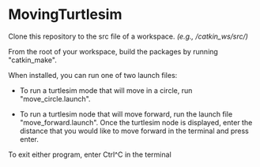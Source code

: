 # MovingTurtlesim

Clone this repository to the src file of a workspace. *(e.g., /catkin_ws/src/)*

From the root of your workspace, build the packages by running "catkin_make".

When installed, you can run one of two launch files:

- To run a turtlesim mode that will move in a circle, run "move_circle.launch".
  
- To run a turtlesim node that will move forward, run the launch file "move_forward.launch". Once the turtlesim node is displayed, enter the distance that you
would like to move forward in the terminal and press enter.

To exit either program, enter Ctrl^C in the terminal
